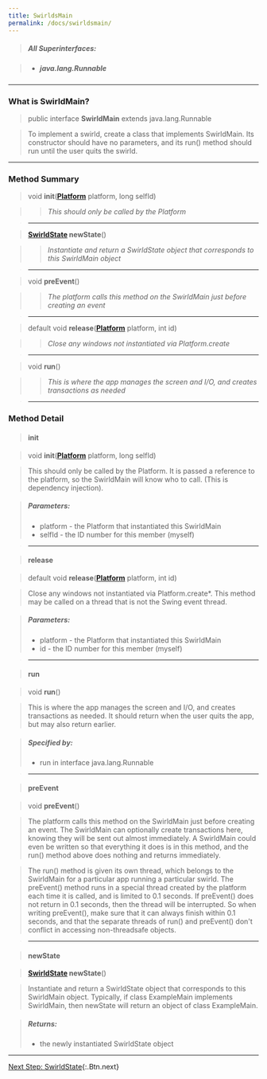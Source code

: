 ```yaml
---
title: SwirldsMain
permalink: /docs/swirldsmain/
---
```


> ##### All Superinterfaces:

> * ##### java.lang.Runnable

---

### What is SwirldMain?

> public interface **SwirldMain** extends java.lang.Runnable

> To implement a swirld, create a class that implements SwirldMain. Its constructor should have no parameters, and its run() method should run until the user quits the swirld.

---

### Method Summary

> void **init**(**[Platform](/docs/platform)** platform, long selfId)

> > _This should only be called by the Platform_

> ---

> **[SwirldState](/docs/swirldsstate) newState**()

> > _Instantiate and return a SwirldState object that corresponds to this SwirldMain object_

> ---

> void **preEvent**()

> > _The platform calls this method on the SwirldMain just before creating an event_

> ---

> default void **release**(**[Platform](/docs/platform)** platform, int id)

> > _Close any windows not instantiated via Platform.create_

> ---

> void **run**()

> > _This is where the app manages the screen and I/O, and creates transactions as needed_

> ---

### Method Detail

> #### init

> void **init**(**[Platform](/docs/platform)** platform, long selfId)

> This should only be called by the Platform. It is passed a reference to the platform, so the SwirldMain will know who to call. (This is dependency injection).

> ##### Parameters:
>
> * platform - the Platform that instantiated this SwirldMain
> * selfId - the ID number for this member (myself)

> ---

> #### release

> default void **release**(**[Platform](/docs/platform)** platform, int id)

> Close any windows not instantiated via Platform.create\*. This method may be called on a thread that is not the Swing event thread.

> ##### Parameters:
>
> * platform - the Platform that instantiated this SwirldMain
> * id - the ID number for this member (myself)

> ---

> #### run

> void **run**()

> This is where the app manages the screen and I/O, and creates transactions as needed. It should return when the user quits the app, but may also return earlier.

> ##### Specified by:
>
> * run in interface java.lang.Runnable

> ---

> #### preEvent

> void **preEvent**()

> The platform calls this method on the SwirldMain just before creating an event. The SwirldMain can optionally create transactions here, knowing they will be sent out almost immediately. A SwirldMain could even be written so that everything it does is in this method, and the run() method above does nothing and returns immediately.

> The run() method is given its own thread, which belongs to the SwirldMain for a particular app running a particular swirld. The preEvent() method runs in a special thread created by the platform each time it is called, and is limited to 0.1 seconds. If preEvent() does not return in 0.1 seconds, then the thread will be interrupted. So when writing preEvent(), make sure that it can always finish within 0.1 seconds, and that the separate threads of run() and preEvent() don't conflict in accessing non-threadsafe objects.

> ---

> #### newState

> **[SwirldState](/docs/swirldsstate) newState**()

> Instantiate and return a SwirldState object that corresponds to this SwirldMain object. Typically, if class ExampleMain implements SwirldMain, then newState will return an object of class ExampleMain.

> ##### Returns:
>
> * the newly instantiated SwirldState object

---

[Next Step: SwirldState](/docs/swirldsstate){:.Btn.next}
